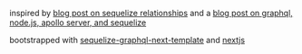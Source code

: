 inspired by [blog post on sequelize relationships](https://medium.com/@eth3rnit3/sequelize-relationships-ultimate-guide-f26801a75554) and a [blog post on graphql, node.js, apollo server, and sequelize](https://www.digitalocean.com/community/tutorials/how-to-set-up-a-graphql-server-in-node-js-with-apollo-server-and-sequelize)

bootstrapped with [sequelize-graphql-next-template](https://github.com/nathanBrenner/sequelize-graphql-next-template) and [nextjs](https://nextjs.org/)